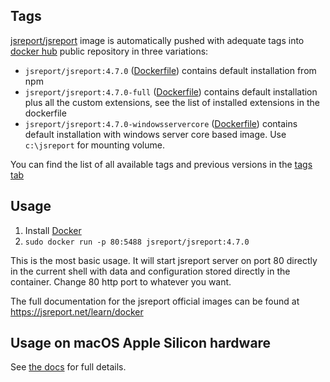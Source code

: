 
Tags
----

[jsreport/jsreport](https://hub.docker.com/r/jsreport/jsreport/) image is automatically pushed with adequate tags into [docker hub](https://www.docker.com/)  public repository in three variations:
>
- `jsreport/jsreport:4.7.0` ([Dockerfile](https://github.com/jsreport/jsreport/blob/4.7.0/packages/jsreport/docker/default/Dockerfile))  contains default installation from npm
- `jsreport/jsreport:4.7.0-full` ([Dockerfile](https://github.com/jsreport/jsreport/blob/4.7.0/packages/jsreport/docker/full/Dockerfile)) contains default installation plus all the custom extensions, see the list of installed extensions in the dockerfile
- `jsreport/jsreport:4.7.0-windowsservercore` ([Dockerfile](https://github.com/jsreport/jsreport/blob/4.7.0/packages/jsreport/docker/windowsservercore/Dockerfile)) contains default installation with windows server core based image. Use `c:\jsreport` for mounting volume.

You can find the list of all available tags and previous versions in the [tags tab](https://hub.docker.com/r/jsreport/jsreport/tags/)

Usage
-----

1. Install [Docker](https://www.docker.com/)
2. `sudo docker run -p 80:5488 jsreport/jsreport:4.7.0`

This is the most basic usage. It will start jsreport server on port 80 directly in the current shell with data and configuration stored directly in the container. Change 80 http port to whatever you want.

The full documentation for the jsreport official images can be found at https://jsreport.net/learn/docker

Usage on macOS Apple Silicon hardware
--------------------------

See [the docs](https://jsreport.net/learn/docker#usage-on-macos-apple-silicon-hardware) for full details.
